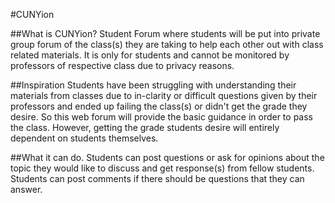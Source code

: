 #CUNYion

##What is CUNYion?
Student Forum where students will be put into private group forum of the class(s) they are taking to help each other out with class related materials. It is only for students and cannot be monitored by professors of respective class due to privacy reasons. 

##Inspiration
Students have been struggling with understanding their materials from classes due to in-clarity or difficult questions given by their professors and ended up failing the class(s) or didn't get the grade they desire. So this web forum will provide the basic guidance in order to pass the class. However, getting the grade students desire will entirely dependent on students themselves.

##What it can do.
Students can post questions or ask for opinions about the topic they would like to discuss and get response(s) from fellow students. Students can post comments if there should be questions that they can answer.

